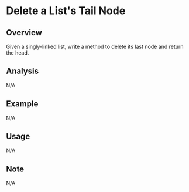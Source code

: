 # Delete a List's Tail Node 

Overview
---
Given a singly-linked list, write a method to delete its last node and return the head.

Analysis
---
N/A

Example
---
N/A

Usage
---
N/A

Note
---
N/A
